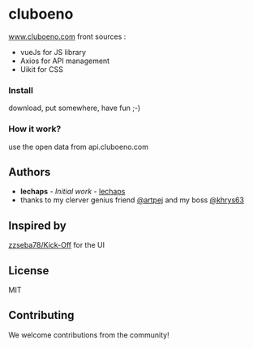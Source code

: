 # cluboeno
www.cluboeno.com front sources : 
- vueJs for JS library
- Axios for API management
- Uikit for CSS


### Install
download, put somewhere, have fun ;-)

### How it work?
use the open data from api.cluboeno.com


## Authors
* **lechaps** - *Initial work* - [lechaps](https://github.com/lechaps)
* thanks to my clerver genius friend [@artpej](https://github.com/artpej) and my boss [@khrys63](https://github.com/khrys63)

## Inspired by
[zzseba78/Kick-Off](https://github.com/zzseba78/Kick-Off) for the UI

## License
MIT

## Contributing
We welcome contributions from the community!
